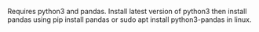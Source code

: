 Requires python3 and pandas.
Install latest version of python3 then install pandas using pip install pandas or sudo apt install python3-pandas in linux.

